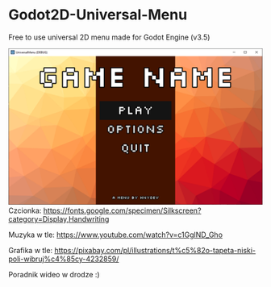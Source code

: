 # Godot2D-Universal-Menu
Free to use universal 2D menu made for Godot Engine (v3.5)

![Screenshot](Imgs/hero.png
)
Czcionka: https://fonts.google.com/specimen/Silkscreen?category=Display,Handwriting

Muzyka w tle: https://www.youtube.com/watch?v=c1GglND_Gho

Grafika w tle: https://pixabay.com/pl/illustrations/t%c5%82o-tapeta-niski-poli-wibruj%c4%85cy-4232859/


Poradnik wideo w drodze :)
